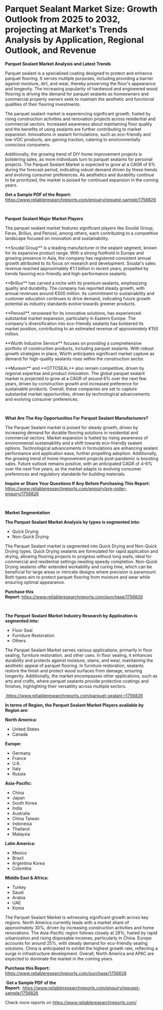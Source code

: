 <p><h1>Parquet Sealant Market Size: Growth Outlook from 2025 to 2032, projecting at Market's Trends Analysis by Application, Regional Outlook, and Revenue</h1></p><p><strong>Parquet Sealant Market Analysis and Latest Trends</strong></p>
<p><p>Parquet sealant is a specialized coating designed to protect and enhance parquet flooring. It serves multiple purposes, including providing a barrier against moisture, dirt, and wear, thereby preserving the floor's appearance and longevity. The increasing popularity of hardwood and engineered wood flooring is driving the demand for parquet sealants as homeowners and commercial property owners seek to maintain the aesthetic and functional qualities of their flooring investments.</p><p>The parquet sealant market is experiencing significant growth, fueled by rising construction activities and renovation projects across residential and commercial sectors. Increased awareness about maintaining floor quality and the benefits of using sealants are further contributing to market expansion. Innovations in sealant formulations, such as eco-friendly and low-VOC products, are gaining traction, catering to environmentally conscious consumers.</p><p>Additionally, the growing trend of DIY home improvement projects is bolstering sales, as more individuals turn to parquet sealants for personal projects. The Parquet Sealant Market is expected to grow at a CAGR of 6% during the forecast period, indicating robust demand driven by these trends and evolving consumer preferences. As aesthetics and durability continue to be prioritized, the market is poised for continued expansion in the coming years.</p></p>
<p><strong>Get a Sample PDF of the Report:&nbsp;</strong> <a href="https://www.reliableresearchreports.com/enquiry/request-sample/1756826?utm_campaign=2740&utm_medium=2&utm_source=Github&utm_content=ia&utm_term=01042025&utm_id=parquet-sealant">https://www.reliableresearchreports.com/enquiry/request-sample/1756826</a></p>
<p>&nbsp;</p>
<p><strong>Parquet Sealant Major Market Players</strong></p>
<p><p>The parquet sealant market features significant players like Soudal Group, Ferax, Brillux, and Penosil, among others, each contributing to a competitive landscape focused on innovation and sustainability.</p><p>**Soudal Group** is a leading manufacturer in the sealant segment, known for its expansive product range. With a strong foothold in Europe and growing presence in Asia, the company has registered consistent annual growth attributed to its focus on research and development. Soudal's sales revenue reached approximately €1.1 billion in recent years, propelled by trends favoring eco-friendly and high-performance sealants.</p><p>**Brillux** has carved a niche with its premium sealants, emphasizing quality and durability. The company has reported steady growth, with annual revenues around €500 million. Its commitment to sustainability and customer education continues to drive demand, indicating future growth potential as industry standards evolve towards greener products.</p><p>**Penosil**, renowned for its innovative solutions, has experienced substantial market expansion, particularly in Eastern Europe. The company's diversification into eco-friendly sealants has bolstered its market position, contributing to an estimated revenue of approximately €150 million. </p><p>**Würth Industrie Service** focuses on providing a comprehensive portfolio of construction products, including parquet sealants. With robust growth strategies in place, Würth anticipates significant market capture as demand for high-quality sealants rises within the construction sector.</p><p>**Murexin** and **OTTOSEAL** also remain competitive, driven by regional expertise and product innovation. The global parquet sealant market is projected to grow at a CAGR of around 6% over the next few years, driven by construction growth and increased preference for sustainable products. Overall, these companies are set to capture substantial market opportunities, driven by technological advancements and evolving consumer preferences.</p></p>
<p>&nbsp;</p>
<p><strong>What Are The Key Opportunities For Parquet Sealant Manufacturers?</strong></p>
<p><p>The Parquet Sealant market is poised for steady growth, driven by increasing demand for durable flooring solutions in residential and commercial sectors. Market expansion is fueled by rising awareness of environmental sustainability and a shift towards eco-friendly sealant options. Technological advancements in formulations are enhancing sealant performance and application ease, further propelling adoption. Additionally, the growing trend of home improvement projects post-pandemic is boosting sales. Future outlook remains positive, with an anticipated CAGR of 4-6% over the next five years, as the market adapts to evolving consumer preferences and regulatory standards for building materials.</p></p>
<p><strong>Inquire or Share Your Questions If Any Before Purchasing This Report:</strong> <a href="https://www.reliableresearchreports.com/enquiry/pre-order-enquiry/1756826?utm_campaign=2740&utm_medium=2&utm_source=Github&utm_content=ia&utm_term=01042025&utm_id=parquet-sealant">https://www.reliableresearchreports.com/enquiry/pre-order-enquiry/1756826</a></p>
<p>&nbsp;</p>
<p><strong>Market Segmentation</strong></p>
<p><strong>The Parquet Sealant Market Analysis by types is segmented into:</strong></p>
<p><ul><li>Quick Drying</li><li>Non-Quick Drying</li></ul></p>
<p><p>The Parquet Sealant market is segmented into Quick Drying and Non-Quick Drying types. Quick Drying sealants are formulated for rapid application and drying, allowing flooring projects to progress without long waits, ideal for commercial and residential settings needing speedy completion. Non-Quick Drying sealants offer extended workability and curing time, which can be beneficial for large areas or intricate designs where precision is paramount. Both types aim to protect parquet flooring from moisture and wear while ensuring optimal appearance.</p></p>
<p><strong>Purchase this Report:&nbsp;</strong><a href="https://www.reliableresearchreports.com/purchase/1756826?utm_campaign=2740&utm_medium=2&utm_source=Github&utm_content=ia&utm_term=01042025&utm_id=parquet-sealant">https://www.reliableresearchreports.com/purchase/1756826</a></p>
<p>&nbsp;</p>
<p><strong>The Parquet Sealant Market Industry Research by Application is segmented into:</strong></p>
<p><ul><li>Floor Seal</li><li>Furniture Restoration</li><li>Others</li></ul></p>
<p><p>The Parquet Sealant Market serves various applications, primarily in floor sealing, furniture restoration, and other uses. In floor sealing, it enhances durability and protects against moisture, stains, and wear, maintaining the aesthetic appeal of parquet flooring. In furniture restoration, sealants restore the finish and protect wood surfaces from damage, ensuring longevity. Additionally, the market encompasses other applications, such as arts and crafts, where parquet sealants provide protective coatings and finishes, highlighting their versatility across multiple sectors.</p></p>
<p><a href="https://www.reliableresearchreports.com/parquet-sealant-r1756826?utm_campaign=2740&utm_medium=2&utm_source=Github&utm_content=ia&utm_term=01042025&utm_id=parquet-sealant">&nbsp;https://www.reliableresearchreports.com/parquet-sealant-r1756826</a></p>
<p><strong>In terms of Region, the Parquet Sealant Market Players available by Region are:</strong></p>
<p>
    <p> <strong> North America: </strong>
        <ul>
            <li>United States</li>
            <li>Canada</li>
        </ul>
        </p> 
    <p> <strong> Europe: </strong>
        <ul>
            <li>Germany</li>
            <li>France</li>
            <li>U.K.</li>
            <li>Italy</li>
            <li>Russia</li>
        </ul>
        </p> 
    <p> <strong> Asia-Pacific: </strong>
        <ul>
            <li>China</li>
            <li>Japan</li>
            <li>South Korea</li>
            <li>India</li>
            <li>Australia</li>
            <li>China Taiwan</li>
            <li>Indonesia</li>
            <li>Thailand</li>
            <li>Malaysia</li>
        </ul>
        </p> 
    <p> <strong> Latin America: </strong>
        <ul>
            <li>Mexico</li>
            <li>Brazil</li>
            <li>Argentina Korea</li>
            <li>Colombia</li>
        </ul>
        </p> 
    <p> <strong> Middle East & Africa: </strong>
        <ul>
            <li>Turkey</li>
            <li>Saudi</li>
            <li>Arabia</li>
            <li>UAE</li>
            <li>Korea</li>
        </ul>
    </p>
    </p>
<p><p>The Parquet Sealant Market is witnessing significant growth across key regions. North America currently leads with a market share of approximately 30%, driven by increasing construction activities and home renovations. The Asia-Pacific region follows closely at 28%, fueled by rapid urbanization and rising disposable incomes, particularly in China. Europe accounts for around 25%, with steady demand for eco-friendly sealing solutions. China is anticipated to exhibit the highest growth rate, reflecting a surge in infrastructure development. Overall, North America and APAC are expected to dominate the market in the coming years.</p></p>
<p><strong>Purchase this Report: </strong><a href="https://www.reliableresearchreports.com/purchase/1756826?utm_campaign=2740&utm_medium=2&utm_source=Github&utm_content=ia&utm_term=01042025&utm_id=parquet-sealant">https://www.reliableresearchreports.com/purchase/1756826</a></p>
<p>&nbsp;<strong>Get a Sample PDF of the Report:&nbsp;&nbsp;</strong><a href="https://www.reliableresearchreports.com/enquiry/request-sample/1756826?utm_campaign=2740&utm_medium=2&utm_source=Github&utm_content=ia&utm_term=01042025&utm_id=parquet-sealant">https://www.reliableresearchreports.com/enquiry/request-sample/1756826</a></p>
<p><strong></strong></p>
<p>Check more reports on <a href="https://www.reliableresearchreports.com/?utm_campaign=2740&utm_medium=2&utm_source=Github&utm_content=ia&utm_term=01042025&utm_id=parquet-sealant">https://www.reliableresearchreports.com/</a></p>